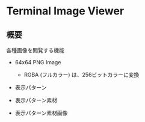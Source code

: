 # Terminal Image Viewer

## 概要

各種画像を閲覧する機能

* 64x64 PNG Image
    * RGBA (フルカラー) は、256ビットカラーに変換

* 表示パターン
* 表示パターン素材
* 表示パターン素材画像